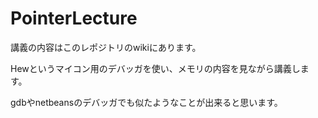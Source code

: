 PointerLecture
==============

講義の内容はこのレポジトリのwikiにあります。

Hewというマイコン用のデバッガを使い、メモリの内容を見ながら講義します。

gdbやnetbeansのデバッガでも似たようなことが出来ると思います。
